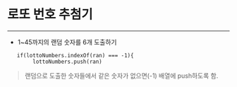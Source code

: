 # 로또 번호 추첨기

---

- 1~45까지의 랜덤 숫자를 6개 도출하기

```
   if(lottoNumbers.indexOf(ran) === -1){
        lottoNumbers.push(ran)
```

> 랜덤으로 도출한 숫자들에서 같은 숫자가 없으면(-1) 배열에 push하도록 함.
